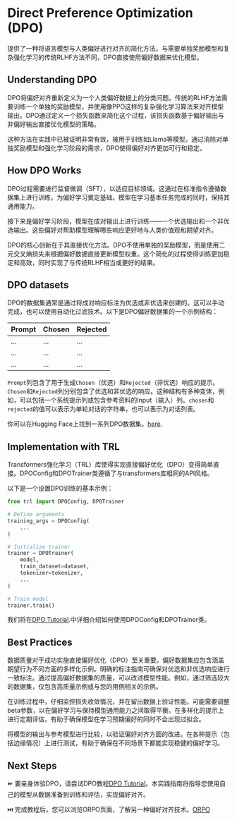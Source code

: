 # Direct Preference Optimization (DPO)

提供了一种将语言模型与人类偏好进行对齐的简化方法。与需要单独奖励模型和复杂强化学习的传统RLHF方法不同，DPO直接使用偏好数据来优化模型。

## Understanding DPO

DPO将偏好对齐重新定义为一个人类偏好数据上的分类问题。传统的RLHF方法需要训练一个单独的奖励模型，并使用像PPO这样的复杂强化学习算法来对齐模型输出。DPO通过定义一个损失函数来简化这个过程，该损失函数基于偏好输出与非偏好输出直接优化模型的策略。

这种方法在实践中已被证明非常有效，被用于训练如Llama等模型。通过消除对单独奖励模型和强化学习阶段的需求，DPO使得偏好对齐更加可行和稳定。

## How DPO Works

DPO过程需要进行监督微调（SFT），以适应目标领域。这通过在标准指令遵循数据集上进行训练，为偏好学习奠定基础。模型在学习基本任务完成的同时，保持其通用能力。

接下来是偏好学习阶段，模型在成对输出上进行训练——一个优选输出和一个非优选输出。这些偏好对帮助模型理解哪些响应更好地与人类价值观和期望对齐。

DPO的核心创新在于其直接优化方法。DPO不使用单独的奖励模型，而是使用二元交叉熵损失来根据偏好数据直接更新模型权重。这个简化的过程使得训练更加稳定和高效，同时实现了与传统RLHF相当或更好的结果。

## DPO datasets

DPO的数据集通常是通过将成对响应标注为优选或非优选来创建的。这可以手动完成，也可以使用自动化过滤技术。以下是DPO偏好数据集的一个示例结构：

| Prompt | Chosen | Rejected |
|--------|--------|----------|
| ...    | ...    | ...      |
| ...    | ...    | ...      |
| ...    | ...    | ...      |

`Prompt`列包含了用于生成`Chosen`（优选）和`Rejected`（非优选）响应的提示。`Chosen`和`Rejected`列分别包含了优选和非优选的响应。这种结构有多种变体，例如，可以包括一个系统提示列或包含参考资料的Input（输入）列。`chosen`和`rejected`的值可以表示为单轮对话的字符串，也可以表示为对话列表。

你可以在Hugging Face上找到一系列DPO数据集。[here](https://huggingface.co/collections/argilla/preference-datasets-for-dpo-656f0ce6a00ad2dc33069478).

## Implementation with TRL

Transformers强化学习（TRL）库使得实现直接偏好优化（DPO）变得简单直接。DPOConfig和DPOTrainer类遵循了与transformers库相同的API风格。

以下是一个设置DPO训练的基本示例：

```python
from trl import DPOConfig, DPOTrainer

# Define arguments
training_args = DPOConfig(
    ...
)

# Initialize trainer
trainer = DPOTrainer(
    model,
    train_dataset=dataset,
    tokenizer=tokenizer,
    ...
)

# Train model
trainer.train()
```
我们将在[DPO Tutorial](./notebooks/dpo_finetuning_example.ipynb).中详细介绍如何使用DPOConfig和DPOTrainer类。

## Best Practices

数据质量对于成功实施直接偏好优化（DPO）至关重要。偏好数据集应包含涵盖期望行为不同方面的多样化示例。明确的标注指南可确保对优选和非优选响应进行一致标注。通过提高偏好数据集的质量，可以改进模型性能。例如，通过筛选较大的数据集，仅包含高质量示例或与您的用例相关的示例。

在训练过程中，仔细监控损失收敛情况，并在留出数据上验证性能。可能需要调整beta参数，以在偏好学习与保持模型通用能力之间取得平衡。在多样化的提示上进行定期评估，有助于确保模型在学习预期偏好的同时不会出现过拟合。

将模型的输出与参考模型进行比较，以验证偏好对齐方面的改进。在各种提示（包括边缘情况）上进行测试，有助于确保在不同场景下都能实现稳健的偏好学习。

## Next Steps

⏩ 要亲身体验DPO，请尝试DPO教程[DPO Tutorial](./notebooks/dpo_finetuning_example.ipynb)。本实践指南将指导您使用自己的模型从数据准备到训练和评估，实现偏好对齐。

⏭️ 完成教程后，您可以浏览ORPO页面，了解另一种偏好对齐技术。[ORPO](./orpo.md) 